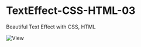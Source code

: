# TextEffect-CSS-HTML-03
Beautiful Text Effect with CSS, HTML


![View](https://github.com/rq70/TextEffect-CSS-HTML-03/assets/68390542/e28bf51f-928b-43e1-8c6f-e177af6c2c8a)
